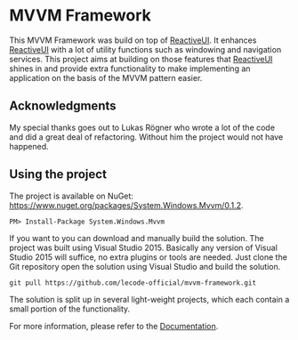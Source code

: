 # MVVM Framework
This MVVM Framework was build on top of [ReactiveUI](https://github.com/reactiveui/ReactiveUI). It enhances [ReactiveUI](https://github.com/reactiveui/ReactiveUI)
with a lot of utility functions such as windowing and navigation services. This project aims at building on those features that
[ReactiveUI](https://github.com/reactiveui/ReactiveUI) shines in and provide extra functionality to make implementing an application on the basis of the MVVM
pattern easier.

## Acknowledgments
My special thanks goes out to Lukas Rögner who wrote a lot of the code and did a great deal of refactoring. Without him the project would not have happened.

## Using the project
The project is available on NuGet: https://www.nuget.org/packages/System.Windows.Mvvm/0.1.2.

```batch
PM> Install-Package System.Windows.Mvvm
```

If you want to you can download and manually build the solution. The project was built using Visual Studio 2015. Basically any version of Visual Studio 2015 will
suffice, no extra plugins or tools are needed. Just clone the Git repository open the solution using Visual Studio and build the solution.

```batch
git pull https://github.com/lecode-official/mvvm-framework.git
```

The solution is split up in several light-weight projects, which each contain a small portion of the functionality.

For more information, please refer to the [Documentation](https://github.com/lecode-official/mvvm-framework/blob/master/Documentation/Documentation.md).